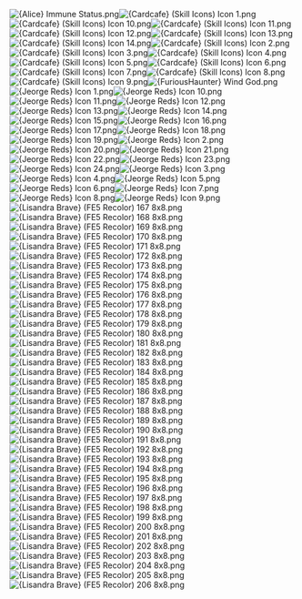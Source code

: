 ![{Alice} Immune Status.png](https://raw.githubusercontent.com/Klokinator/FE-Repo/main/Item%20Icons/Special%20-%20Skill%20Icons/%7BAlice%7D%20Immune%20Status.png "{Alice} Immune Status.png")![{Cardcafe} (Skill Icons) Icon 1.png](https://raw.githubusercontent.com/Klokinator/FE-Repo/main/Item%20Icons/Special%20-%20Skill%20Icons/%7BCardcafe%7D%20(Skill%20Icons)%20Icon%201.png "{Cardcafe} (Skill Icons) Icon 1.png")![{Cardcafe} (Skill Icons) Icon 10.png](https://raw.githubusercontent.com/Klokinator/FE-Repo/main/Item%20Icons/Special%20-%20Skill%20Icons/%7BCardcafe%7D%20(Skill%20Icons)%20Icon%2010.png "{Cardcafe} (Skill Icons) Icon 10.png")![{Cardcafe} (Skill Icons) Icon 11.png](https://raw.githubusercontent.com/Klokinator/FE-Repo/main/Item%20Icons/Special%20-%20Skill%20Icons/%7BCardcafe%7D%20(Skill%20Icons)%20Icon%2011.png "{Cardcafe} (Skill Icons) Icon 11.png")![{Cardcafe} (Skill Icons) Icon 12.png](https://raw.githubusercontent.com/Klokinator/FE-Repo/main/Item%20Icons/Special%20-%20Skill%20Icons/%7BCardcafe%7D%20(Skill%20Icons)%20Icon%2012.png "{Cardcafe} (Skill Icons) Icon 12.png")![{Cardcafe} (Skill Icons) Icon 13.png](https://raw.githubusercontent.com/Klokinator/FE-Repo/main/Item%20Icons/Special%20-%20Skill%20Icons/%7BCardcafe%7D%20(Skill%20Icons)%20Icon%2013.png "{Cardcafe} (Skill Icons) Icon 13.png")![{Cardcafe} (Skill Icons) Icon 14.png](https://raw.githubusercontent.com/Klokinator/FE-Repo/main/Item%20Icons/Special%20-%20Skill%20Icons/%7BCardcafe%7D%20(Skill%20Icons)%20Icon%2014.png "{Cardcafe} (Skill Icons) Icon 14.png")![{Cardcafe} (Skill Icons) Icon 2.png](https://raw.githubusercontent.com/Klokinator/FE-Repo/main/Item%20Icons/Special%20-%20Skill%20Icons/%7BCardcafe%7D%20(Skill%20Icons)%20Icon%202.png "{Cardcafe} (Skill Icons) Icon 2.png")![{Cardcafe} (Skill Icons) Icon 3.png](https://raw.githubusercontent.com/Klokinator/FE-Repo/main/Item%20Icons/Special%20-%20Skill%20Icons/%7BCardcafe%7D%20(Skill%20Icons)%20Icon%203.png "{Cardcafe} (Skill Icons) Icon 3.png")![{Cardcafe} (Skill Icons) Icon 4.png](https://raw.githubusercontent.com/Klokinator/FE-Repo/main/Item%20Icons/Special%20-%20Skill%20Icons/%7BCardcafe%7D%20(Skill%20Icons)%20Icon%204.png "{Cardcafe} (Skill Icons) Icon 4.png")![{Cardcafe} (Skill Icons) Icon 5.png](https://raw.githubusercontent.com/Klokinator/FE-Repo/main/Item%20Icons/Special%20-%20Skill%20Icons/%7BCardcafe%7D%20(Skill%20Icons)%20Icon%205.png "{Cardcafe} (Skill Icons) Icon 5.png")![{Cardcafe} (Skill Icons) Icon 6.png](https://raw.githubusercontent.com/Klokinator/FE-Repo/main/Item%20Icons/Special%20-%20Skill%20Icons/%7BCardcafe%7D%20(Skill%20Icons)%20Icon%206.png "{Cardcafe} (Skill Icons) Icon 6.png")![{Cardcafe} (Skill Icons) Icon 7.png](https://raw.githubusercontent.com/Klokinator/FE-Repo/main/Item%20Icons/Special%20-%20Skill%20Icons/%7BCardcafe%7D%20(Skill%20Icons)%20Icon%207.png "{Cardcafe} (Skill Icons) Icon 7.png")![{Cardcafe} (Skill Icons) Icon 8.png](https://raw.githubusercontent.com/Klokinator/FE-Repo/main/Item%20Icons/Special%20-%20Skill%20Icons/%7BCardcafe%7D%20(Skill%20Icons)%20Icon%208.png "{Cardcafe} (Skill Icons) Icon 8.png")![{Cardcafe} (Skill Icons) Icon 9.png](https://raw.githubusercontent.com/Klokinator/FE-Repo/main/Item%20Icons/Special%20-%20Skill%20Icons/%7BCardcafe%7D%20(Skill%20Icons)%20Icon%209.png "{Cardcafe} (Skill Icons) Icon 9.png")![{FuriousHaunter} Wind God.png](https://raw.githubusercontent.com/Klokinator/FE-Repo/main/Item%20Icons/Special%20-%20Skill%20Icons/%7BFuriousHaunter%7D%20Wind%20God.png "{FuriousHaunter} Wind God.png")![{Jeorge Reds} Icon 1.png](https://raw.githubusercontent.com/Klokinator/FE-Repo/main/Item%20Icons/Special%20-%20Skill%20Icons/%7BJeorge%20Reds%7D%20Icon%201.png "{Jeorge Reds} Icon 1.png")![{Jeorge Reds} Icon 10.png](https://raw.githubusercontent.com/Klokinator/FE-Repo/main/Item%20Icons/Special%20-%20Skill%20Icons/%7BJeorge%20Reds%7D%20Icon%2010.png "{Jeorge Reds} Icon 10.png")![{Jeorge Reds} Icon 11.png](https://raw.githubusercontent.com/Klokinator/FE-Repo/main/Item%20Icons/Special%20-%20Skill%20Icons/%7BJeorge%20Reds%7D%20Icon%2011.png "{Jeorge Reds} Icon 11.png")![{Jeorge Reds} Icon 12.png](https://raw.githubusercontent.com/Klokinator/FE-Repo/main/Item%20Icons/Special%20-%20Skill%20Icons/%7BJeorge%20Reds%7D%20Icon%2012.png "{Jeorge Reds} Icon 12.png")![{Jeorge Reds} Icon 13.png](https://raw.githubusercontent.com/Klokinator/FE-Repo/main/Item%20Icons/Special%20-%20Skill%20Icons/%7BJeorge%20Reds%7D%20Icon%2013.png "{Jeorge Reds} Icon 13.png")![{Jeorge Reds} Icon 14.png](https://raw.githubusercontent.com/Klokinator/FE-Repo/main/Item%20Icons/Special%20-%20Skill%20Icons/%7BJeorge%20Reds%7D%20Icon%2014.png "{Jeorge Reds} Icon 14.png")![{Jeorge Reds} Icon 15.png](https://raw.githubusercontent.com/Klokinator/FE-Repo/main/Item%20Icons/Special%20-%20Skill%20Icons/%7BJeorge%20Reds%7D%20Icon%2015.png "{Jeorge Reds} Icon 15.png")![{Jeorge Reds} Icon 16.png](https://raw.githubusercontent.com/Klokinator/FE-Repo/main/Item%20Icons/Special%20-%20Skill%20Icons/%7BJeorge%20Reds%7D%20Icon%2016.png "{Jeorge Reds} Icon 16.png")![{Jeorge Reds} Icon 17.png](https://raw.githubusercontent.com/Klokinator/FE-Repo/main/Item%20Icons/Special%20-%20Skill%20Icons/%7BJeorge%20Reds%7D%20Icon%2017.png "{Jeorge Reds} Icon 17.png")![{Jeorge Reds} Icon 18.png](https://raw.githubusercontent.com/Klokinator/FE-Repo/main/Item%20Icons/Special%20-%20Skill%20Icons/%7BJeorge%20Reds%7D%20Icon%2018.png "{Jeorge Reds} Icon 18.png")![{Jeorge Reds} Icon 19.png](https://raw.githubusercontent.com/Klokinator/FE-Repo/main/Item%20Icons/Special%20-%20Skill%20Icons/%7BJeorge%20Reds%7D%20Icon%2019.png "{Jeorge Reds} Icon 19.png")![{Jeorge Reds} Icon 2.png](https://raw.githubusercontent.com/Klokinator/FE-Repo/main/Item%20Icons/Special%20-%20Skill%20Icons/%7BJeorge%20Reds%7D%20Icon%202.png "{Jeorge Reds} Icon 2.png")![{Jeorge Reds} Icon 20.png](https://raw.githubusercontent.com/Klokinator/FE-Repo/main/Item%20Icons/Special%20-%20Skill%20Icons/%7BJeorge%20Reds%7D%20Icon%2020.png "{Jeorge Reds} Icon 20.png")![{Jeorge Reds} Icon 21.png](https://raw.githubusercontent.com/Klokinator/FE-Repo/main/Item%20Icons/Special%20-%20Skill%20Icons/%7BJeorge%20Reds%7D%20Icon%2021.png "{Jeorge Reds} Icon 21.png")![{Jeorge Reds} Icon 22.png](https://raw.githubusercontent.com/Klokinator/FE-Repo/main/Item%20Icons/Special%20-%20Skill%20Icons/%7BJeorge%20Reds%7D%20Icon%2022.png "{Jeorge Reds} Icon 22.png")![{Jeorge Reds} Icon 23.png](https://raw.githubusercontent.com/Klokinator/FE-Repo/main/Item%20Icons/Special%20-%20Skill%20Icons/%7BJeorge%20Reds%7D%20Icon%2023.png "{Jeorge Reds} Icon 23.png")![{Jeorge Reds} Icon 24.png](https://raw.githubusercontent.com/Klokinator/FE-Repo/main/Item%20Icons/Special%20-%20Skill%20Icons/%7BJeorge%20Reds%7D%20Icon%2024.png "{Jeorge Reds} Icon 24.png")![{Jeorge Reds} Icon 3.png](https://raw.githubusercontent.com/Klokinator/FE-Repo/main/Item%20Icons/Special%20-%20Skill%20Icons/%7BJeorge%20Reds%7D%20Icon%203.png "{Jeorge Reds} Icon 3.png")![{Jeorge Reds} Icon 4.png](https://raw.githubusercontent.com/Klokinator/FE-Repo/main/Item%20Icons/Special%20-%20Skill%20Icons/%7BJeorge%20Reds%7D%20Icon%204.png "{Jeorge Reds} Icon 4.png")![{Jeorge Reds} Icon 5.png](https://raw.githubusercontent.com/Klokinator/FE-Repo/main/Item%20Icons/Special%20-%20Skill%20Icons/%7BJeorge%20Reds%7D%20Icon%205.png "{Jeorge Reds} Icon 5.png")![{Jeorge Reds} Icon 6.png](https://raw.githubusercontent.com/Klokinator/FE-Repo/main/Item%20Icons/Special%20-%20Skill%20Icons/%7BJeorge%20Reds%7D%20Icon%206.png "{Jeorge Reds} Icon 6.png")![{Jeorge Reds} Icon 7.png](https://raw.githubusercontent.com/Klokinator/FE-Repo/main/Item%20Icons/Special%20-%20Skill%20Icons/%7BJeorge%20Reds%7D%20Icon%207.png "{Jeorge Reds} Icon 7.png")![{Jeorge Reds} Icon 8.png](https://raw.githubusercontent.com/Klokinator/FE-Repo/main/Item%20Icons/Special%20-%20Skill%20Icons/%7BJeorge%20Reds%7D%20Icon%208.png "{Jeorge Reds} Icon 8.png")![{Jeorge Reds} Icon 9.png](https://raw.githubusercontent.com/Klokinator/FE-Repo/main/Item%20Icons/Special%20-%20Skill%20Icons/%7BJeorge%20Reds%7D%20Icon%209.png "{Jeorge Reds} Icon 9.png")![{Lisandra Brave} (FE5 Recolor) 167 8x8.png](https://raw.githubusercontent.com/Klokinator/FE-Repo/main/Item%20Icons/Special%20-%20Skill%20Icons/%7BLisandra%20Brave%7D%20(FE5%20Recolor)%20167%208x8.png "{Lisandra Brave} (FE5 Recolor) 167 8x8.png")![{Lisandra Brave} (FE5 Recolor) 168 8x8.png](https://raw.githubusercontent.com/Klokinator/FE-Repo/main/Item%20Icons/Special%20-%20Skill%20Icons/%7BLisandra%20Brave%7D%20(FE5%20Recolor)%20168%208x8.png "{Lisandra Brave} (FE5 Recolor) 168 8x8.png")![{Lisandra Brave} (FE5 Recolor) 169 8x8.png](https://raw.githubusercontent.com/Klokinator/FE-Repo/main/Item%20Icons/Special%20-%20Skill%20Icons/%7BLisandra%20Brave%7D%20(FE5%20Recolor)%20169%208x8.png "{Lisandra Brave} (FE5 Recolor) 169 8x8.png")![{Lisandra Brave} (FE5 Recolor) 170 8x8.png](https://raw.githubusercontent.com/Klokinator/FE-Repo/main/Item%20Icons/Special%20-%20Skill%20Icons/%7BLisandra%20Brave%7D%20(FE5%20Recolor)%20170%208x8.png "{Lisandra Brave} (FE5 Recolor) 170 8x8.png")![{Lisandra Brave} (FE5 Recolor) 171 8x8.png](https://raw.githubusercontent.com/Klokinator/FE-Repo/main/Item%20Icons/Special%20-%20Skill%20Icons/%7BLisandra%20Brave%7D%20(FE5%20Recolor)%20171%208x8.png "{Lisandra Brave} (FE5 Recolor) 171 8x8.png")![{Lisandra Brave} (FE5 Recolor) 172 8x8.png](https://raw.githubusercontent.com/Klokinator/FE-Repo/main/Item%20Icons/Special%20-%20Skill%20Icons/%7BLisandra%20Brave%7D%20(FE5%20Recolor)%20172%208x8.png "{Lisandra Brave} (FE5 Recolor) 172 8x8.png")![{Lisandra Brave} (FE5 Recolor) 173 8x8.png](https://raw.githubusercontent.com/Klokinator/FE-Repo/main/Item%20Icons/Special%20-%20Skill%20Icons/%7BLisandra%20Brave%7D%20(FE5%20Recolor)%20173%208x8.png "{Lisandra Brave} (FE5 Recolor) 173 8x8.png")![{Lisandra Brave} (FE5 Recolor) 174 8x8.png](https://raw.githubusercontent.com/Klokinator/FE-Repo/main/Item%20Icons/Special%20-%20Skill%20Icons/%7BLisandra%20Brave%7D%20(FE5%20Recolor)%20174%208x8.png "{Lisandra Brave} (FE5 Recolor) 174 8x8.png")![{Lisandra Brave} (FE5 Recolor) 175 8x8.png](https://raw.githubusercontent.com/Klokinator/FE-Repo/main/Item%20Icons/Special%20-%20Skill%20Icons/%7BLisandra%20Brave%7D%20(FE5%20Recolor)%20175%208x8.png "{Lisandra Brave} (FE5 Recolor) 175 8x8.png")![{Lisandra Brave} (FE5 Recolor) 176 8x8.png](https://raw.githubusercontent.com/Klokinator/FE-Repo/main/Item%20Icons/Special%20-%20Skill%20Icons/%7BLisandra%20Brave%7D%20(FE5%20Recolor)%20176%208x8.png "{Lisandra Brave} (FE5 Recolor) 176 8x8.png")![{Lisandra Brave} (FE5 Recolor) 177 8x8.png](https://raw.githubusercontent.com/Klokinator/FE-Repo/main/Item%20Icons/Special%20-%20Skill%20Icons/%7BLisandra%20Brave%7D%20(FE5%20Recolor)%20177%208x8.png "{Lisandra Brave} (FE5 Recolor) 177 8x8.png")![{Lisandra Brave} (FE5 Recolor) 178 8x8.png](https://raw.githubusercontent.com/Klokinator/FE-Repo/main/Item%20Icons/Special%20-%20Skill%20Icons/%7BLisandra%20Brave%7D%20(FE5%20Recolor)%20178%208x8.png "{Lisandra Brave} (FE5 Recolor) 178 8x8.png")![{Lisandra Brave} (FE5 Recolor) 179 8x8.png](https://raw.githubusercontent.com/Klokinator/FE-Repo/main/Item%20Icons/Special%20-%20Skill%20Icons/%7BLisandra%20Brave%7D%20(FE5%20Recolor)%20179%208x8.png "{Lisandra Brave} (FE5 Recolor) 179 8x8.png")![{Lisandra Brave} (FE5 Recolor) 180 8x8.png](https://raw.githubusercontent.com/Klokinator/FE-Repo/main/Item%20Icons/Special%20-%20Skill%20Icons/%7BLisandra%20Brave%7D%20(FE5%20Recolor)%20180%208x8.png "{Lisandra Brave} (FE5 Recolor) 180 8x8.png")![{Lisandra Brave} (FE5 Recolor) 181 8x8.png](https://raw.githubusercontent.com/Klokinator/FE-Repo/main/Item%20Icons/Special%20-%20Skill%20Icons/%7BLisandra%20Brave%7D%20(FE5%20Recolor)%20181%208x8.png "{Lisandra Brave} (FE5 Recolor) 181 8x8.png")![{Lisandra Brave} (FE5 Recolor) 182 8x8.png](https://raw.githubusercontent.com/Klokinator/FE-Repo/main/Item%20Icons/Special%20-%20Skill%20Icons/%7BLisandra%20Brave%7D%20(FE5%20Recolor)%20182%208x8.png "{Lisandra Brave} (FE5 Recolor) 182 8x8.png")![{Lisandra Brave} (FE5 Recolor) 183 8x8.png](https://raw.githubusercontent.com/Klokinator/FE-Repo/main/Item%20Icons/Special%20-%20Skill%20Icons/%7BLisandra%20Brave%7D%20(FE5%20Recolor)%20183%208x8.png "{Lisandra Brave} (FE5 Recolor) 183 8x8.png")![{Lisandra Brave} (FE5 Recolor) 184 8x8.png](https://raw.githubusercontent.com/Klokinator/FE-Repo/main/Item%20Icons/Special%20-%20Skill%20Icons/%7BLisandra%20Brave%7D%20(FE5%20Recolor)%20184%208x8.png "{Lisandra Brave} (FE5 Recolor) 184 8x8.png")![{Lisandra Brave} (FE5 Recolor) 185 8x8.png](https://raw.githubusercontent.com/Klokinator/FE-Repo/main/Item%20Icons/Special%20-%20Skill%20Icons/%7BLisandra%20Brave%7D%20(FE5%20Recolor)%20185%208x8.png "{Lisandra Brave} (FE5 Recolor) 185 8x8.png")![{Lisandra Brave} (FE5 Recolor) 186 8x8.png](https://raw.githubusercontent.com/Klokinator/FE-Repo/main/Item%20Icons/Special%20-%20Skill%20Icons/%7BLisandra%20Brave%7D%20(FE5%20Recolor)%20186%208x8.png "{Lisandra Brave} (FE5 Recolor) 186 8x8.png")![{Lisandra Brave} (FE5 Recolor) 187 8x8.png](https://raw.githubusercontent.com/Klokinator/FE-Repo/main/Item%20Icons/Special%20-%20Skill%20Icons/%7BLisandra%20Brave%7D%20(FE5%20Recolor)%20187%208x8.png "{Lisandra Brave} (FE5 Recolor) 187 8x8.png")![{Lisandra Brave} (FE5 Recolor) 188 8x8.png](https://raw.githubusercontent.com/Klokinator/FE-Repo/main/Item%20Icons/Special%20-%20Skill%20Icons/%7BLisandra%20Brave%7D%20(FE5%20Recolor)%20188%208x8.png "{Lisandra Brave} (FE5 Recolor) 188 8x8.png")![{Lisandra Brave} (FE5 Recolor) 189 8x8.png](https://raw.githubusercontent.com/Klokinator/FE-Repo/main/Item%20Icons/Special%20-%20Skill%20Icons/%7BLisandra%20Brave%7D%20(FE5%20Recolor)%20189%208x8.png "{Lisandra Brave} (FE5 Recolor) 189 8x8.png")![{Lisandra Brave} (FE5 Recolor) 190 8x8.png](https://raw.githubusercontent.com/Klokinator/FE-Repo/main/Item%20Icons/Special%20-%20Skill%20Icons/%7BLisandra%20Brave%7D%20(FE5%20Recolor)%20190%208x8.png "{Lisandra Brave} (FE5 Recolor) 190 8x8.png")![{Lisandra Brave} (FE5 Recolor) 191 8x8.png](https://raw.githubusercontent.com/Klokinator/FE-Repo/main/Item%20Icons/Special%20-%20Skill%20Icons/%7BLisandra%20Brave%7D%20(FE5%20Recolor)%20191%208x8.png "{Lisandra Brave} (FE5 Recolor) 191 8x8.png")![{Lisandra Brave} (FE5 Recolor) 192 8x8.png](https://raw.githubusercontent.com/Klokinator/FE-Repo/main/Item%20Icons/Special%20-%20Skill%20Icons/%7BLisandra%20Brave%7D%20(FE5%20Recolor)%20192%208x8.png "{Lisandra Brave} (FE5 Recolor) 192 8x8.png")![{Lisandra Brave} (FE5 Recolor) 193 8x8.png](https://raw.githubusercontent.com/Klokinator/FE-Repo/main/Item%20Icons/Special%20-%20Skill%20Icons/%7BLisandra%20Brave%7D%20(FE5%20Recolor)%20193%208x8.png "{Lisandra Brave} (FE5 Recolor) 193 8x8.png")![{Lisandra Brave} (FE5 Recolor) 194 8x8.png](https://raw.githubusercontent.com/Klokinator/FE-Repo/main/Item%20Icons/Special%20-%20Skill%20Icons/%7BLisandra%20Brave%7D%20(FE5%20Recolor)%20194%208x8.png "{Lisandra Brave} (FE5 Recolor) 194 8x8.png")![{Lisandra Brave} (FE5 Recolor) 195 8x8.png](https://raw.githubusercontent.com/Klokinator/FE-Repo/main/Item%20Icons/Special%20-%20Skill%20Icons/%7BLisandra%20Brave%7D%20(FE5%20Recolor)%20195%208x8.png "{Lisandra Brave} (FE5 Recolor) 195 8x8.png")![{Lisandra Brave} (FE5 Recolor) 196 8x8.png](https://raw.githubusercontent.com/Klokinator/FE-Repo/main/Item%20Icons/Special%20-%20Skill%20Icons/%7BLisandra%20Brave%7D%20(FE5%20Recolor)%20196%208x8.png "{Lisandra Brave} (FE5 Recolor) 196 8x8.png")![{Lisandra Brave} (FE5 Recolor) 197 8x8.png](https://raw.githubusercontent.com/Klokinator/FE-Repo/main/Item%20Icons/Special%20-%20Skill%20Icons/%7BLisandra%20Brave%7D%20(FE5%20Recolor)%20197%208x8.png "{Lisandra Brave} (FE5 Recolor) 197 8x8.png")![{Lisandra Brave} (FE5 Recolor) 198 8x8.png](https://raw.githubusercontent.com/Klokinator/FE-Repo/main/Item%20Icons/Special%20-%20Skill%20Icons/%7BLisandra%20Brave%7D%20(FE5%20Recolor)%20198%208x8.png "{Lisandra Brave} (FE5 Recolor) 198 8x8.png")![{Lisandra Brave} (FE5 Recolor) 199 8x8.png](https://raw.githubusercontent.com/Klokinator/FE-Repo/main/Item%20Icons/Special%20-%20Skill%20Icons/%7BLisandra%20Brave%7D%20(FE5%20Recolor)%20199%208x8.png "{Lisandra Brave} (FE5 Recolor) 199 8x8.png")![{Lisandra Brave} (FE5 Recolor) 200 8x8.png](https://raw.githubusercontent.com/Klokinator/FE-Repo/main/Item%20Icons/Special%20-%20Skill%20Icons/%7BLisandra%20Brave%7D%20(FE5%20Recolor)%20200%208x8.png "{Lisandra Brave} (FE5 Recolor) 200 8x8.png")![{Lisandra Brave} (FE5 Recolor) 201 8x8.png](https://raw.githubusercontent.com/Klokinator/FE-Repo/main/Item%20Icons/Special%20-%20Skill%20Icons/%7BLisandra%20Brave%7D%20(FE5%20Recolor)%20201%208x8.png "{Lisandra Brave} (FE5 Recolor) 201 8x8.png")![{Lisandra Brave} (FE5 Recolor) 202 8x8.png](https://raw.githubusercontent.com/Klokinator/FE-Repo/main/Item%20Icons/Special%20-%20Skill%20Icons/%7BLisandra%20Brave%7D%20(FE5%20Recolor)%20202%208x8.png "{Lisandra Brave} (FE5 Recolor) 202 8x8.png")![{Lisandra Brave} (FE5 Recolor) 203 8x8.png](https://raw.githubusercontent.com/Klokinator/FE-Repo/main/Item%20Icons/Special%20-%20Skill%20Icons/%7BLisandra%20Brave%7D%20(FE5%20Recolor)%20203%208x8.png "{Lisandra Brave} (FE5 Recolor) 203 8x8.png")![{Lisandra Brave} (FE5 Recolor) 204 8x8.png](https://raw.githubusercontent.com/Klokinator/FE-Repo/main/Item%20Icons/Special%20-%20Skill%20Icons/%7BLisandra%20Brave%7D%20(FE5%20Recolor)%20204%208x8.png "{Lisandra Brave} (FE5 Recolor) 204 8x8.png")![{Lisandra Brave} (FE5 Recolor) 205 8x8.png](https://raw.githubusercontent.com/Klokinator/FE-Repo/main/Item%20Icons/Special%20-%20Skill%20Icons/%7BLisandra%20Brave%7D%20(FE5%20Recolor)%20205%208x8.png "{Lisandra Brave} (FE5 Recolor) 205 8x8.png")![{Lisandra Brave} (FE5 Recolor) 206 8x8.png](https://raw.githubusercontent.com/Klokinator/FE-Repo/main/Item%20Icons/Special%20-%20Skill%20Icons/%7BLisandra%20Brave%7D%20(FE5%20Recolor)%20206%208x8.png "{Lisandra Brave} (FE5 Recolor) 206 8x8.png")